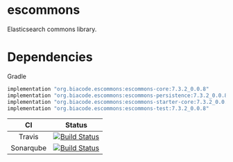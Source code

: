# escommons
Elasticsearch commons library.

# Dependencies
Gradle
```groovy
implementation "org.biacode.escommons:escommons-core:7.3.2_0.0.8"
implementation "org.biacode.escommons:escommons-persistence:7.3.2_0.0.8"
implementation "org.biacode.escommons:escommons-starter-core:7.3.2_0.0.8"
implementation "org.biacode.escommons:escommons-test:7.3.2_0.0.8"
```

| CI | Status |
| :---: | :---: |
| Travis | [![Build Status](https://travis-ci.org/Biacode/escommons.svg?branch=master)](https://travis-ci.org/Biacode/escommons) |
| Sonarqube | [![Build Status](https://getstreaming.files.wordpress.com/2012/10/sonar.png)](https://sonarcloud.io/dashboard?id=escommons) |
